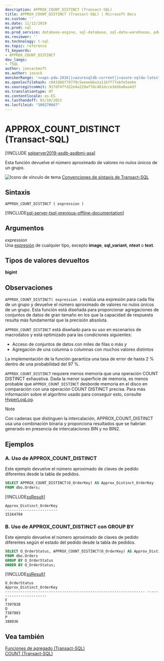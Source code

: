 ```yaml
---
description: APPROX_COUNT_DISTINCT (Transact-SQL)
title: APPROX_COUNT_DISTINCT (Transact-SQL) | Microsoft Docs
ms.custom: ''
ms.date: 11/12/2019
ms.prod: sql
ms.prod_service: database-engine, sql-database, sql-data-warehouse, pdw
ms.reviewer: ''
ms.technology: t-sql
ms.topic: reference
f1_keywords:
- APPROX_COUNT_DISTINCT
dev_langs:
- TSQL
author: joesackmsft
ms.author: josack
monikerRange: '>=aps-pdw-2016||=azuresqldb-current||=azure-sqldw-latest||>=sql-server-2016||>=sql-server-linux-2017||=azuresqldb-mi-current'
ms.openlocfilehash: c041986f79779c5eeeeb6a1a11b7f77abfe5eebe
ms.sourcegitcommit: 917df4ffd22e4a229af7dc481dcce3ebba0aa4d7
ms.translationtype: HT
ms.contentlocale: es-ES
ms.lasthandoff: 02/10/2021
ms.locfileid: "100270667"
---
```

# <a name="approx_count_distinct-transact-sql"></a>APPROX_COUNT_DISTINCT (Transact-SQL)

[!INCLUDE [sqlserver2019-asdb-asdbmi-asa](../../includes/applies-to-version/sqlserver2019-asdb-asdbmi-asa.md)]

Esta función devuelve el número aproximado de valores no nulos únicos de un grupo. 
  
![Icono de vínculo de tema](../../database-engine/configure-windows/media/topic-link.gif "Icono de vínculo de tema") [Convenciones de sintaxis de Transact-SQL](../../t-sql/language-elements/transact-sql-syntax-conventions-transact-sql.md)
  
## <a name="syntax"></a>Sintaxis  
  
```syntaxsql
APPROX_COUNT_DISTINCT ( expression )   
```  
  
[!INCLUDE[sql-server-tsql-previous-offline-documentation](../../includes/sql-server-tsql-previous-offline-documentation.md)]

## <a name="arguments"></a>Argumentos
*expression*  
Una [expresión](../../t-sql/language-elements/expressions-transact-sql.md) de cualquier tipo, excepto **image**, **sql_variant**, **ntext** o **text**. 

## <a name="return-types"></a>Tipos de valores devueltos
 **bigint**  
  
## <a name="remarks"></a>Observaciones  
`APPROX_COUNT_DISTINCT( expression )` evalúa una expresión para cada fila de un grupo y devuelve el número aproximado de valores no nulos únicos de un grupo. Esta función está diseñada para proporcionar agregaciones de conjuntos de datos de gran tamaño en los que la capacidad de respuesta resulta más fundamental que la precisión absoluta.  

`APPROX_COUNT_DISTINCT` está diseñado para su uso en escenarios de macrodatos y está optimizado para las condiciones siguientes:
- Acceso de conjuntos de datos con miles de filas o más *y*
- Agregación de una columna o columnas con muchos valores distintos

La implementación de la función garantiza una tasa de error de hasta 2 % dentro de una probabilidad del 97 %. 

`APPROX_COUNT_DISTINCT` requiere menos memoria que una operación COUNT DISTINCT exhaustiva.  Dada la menor superficie de memoria, es menos probable que `APPROX_COUNT_DISTINCT` desborde memoria en el disco en comparación con una operación COUNT DISTINCT precisa. Para más información sobre el algoritmo usado para conseguir esto, consulte [HyperLogLog](https://en.wikipedia.org/wiki/HyperLogLog).

> [!NOTE]
> Con cadenas que distinguen la intercalación, APPROX_COUNT_DISTINCT usa una combinación binaria y proporciona resultados que se habrían generado en presencia de intercalaciones BIN y no BIN2. 
  
## <a name="examples"></a>Ejemplos  
  
### <a name="a-using-approx_count_distinct"></a>A. Uso de APPROX_COUNT_DISTINCT 
Este ejemplo devuelve el número aproximado de claves de pedido diferentes desde la tabla de pedidos.
  
```sql
SELECT APPROX_COUNT_DISTINCT(O_OrderKey) AS Approx_Distinct_OrderKey
FROM dbo.Orders;
```  
  
[!INCLUDE[ssResult](../../includes/ssresult-md.md)]
  
```
Approx_Distinct_OrderKey
------------------------
15164704
```
  
### <a name="b-using-approx_count_distinct-with-group-by"></a>B. Uso de APPROX_COUNT_DISTINCT con GROUP BY 
Este ejemplo devuelve el número aproximado de claves de pedido diferentes según el estado del pedido desde la tabla de pedidos. 
  
```sql
SELECT O_OrderStatus, APPROX_COUNT_DISTINCT(O_OrderKey) AS Approx_Distinct_OrderKey
FROM dbo.Orders
GROUP BY O_OrderStatus
ORDER BY O_OrderStatus; 
```  
  
[!INCLUDE[ssResult](../../includes/ssresult-md.md)]
  
```
O_OrderStatus                                                    Approx_Distinct_OrderKey
---------------------------------------------------------------- ------------------------
F                                                                7397838
O                                                                7387803
P                                                                388036
```
    
## <a name="see-also"></a>Vea también
[Funciones de agregado &#40;Transact-SQL&#41;](../../t-sql/functions/aggregate-functions-transact-sql.md)  
[COUNT &#40;Transact-SQL&#41;](../../t-sql/functions/count-transact-sql.md) 
